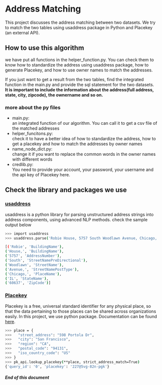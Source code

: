 # Address Matching


This project discusses the address matching between two datasets. We try to match the two tables using usaddress package in Python and Placekey (an external API).

## How to use this algorithm
we have put all functions in the helper_function.py. You can check them to know how to standardize the address using usaddress package, how to generate Placekey, and how to use owner names to match the addresses. 

If you just want to get a result from the two tables, find the integrated function in the main.py and provide the sql statement for the two datasets. **It is important to include the information about the address(full address, state, city, zipcode), the ownername and so on.**

### more about the py files 
- main.py:   
an integrated function of our algorithm. You can call it to get a csv file of the matched addresses 
- helper_funcitons.py:     
check it to have a better idea of how to standardize the address, how to get a placekey and how to match the addresses by owner names
- name_node_dict.py:    
change it if you want to replace the common words in the owner names with different words
- credlib.py:   
You need to provide your account, your password, your username and the api key of Placekey here. 



## Check the library and packages we use 
### [usaddress](https://usaddress.readthedocs.io/en/latest/) 
usaddress is a python library for parsing unstructured address strings into address components, using advanced NLP methods.
check the sample output below
```sh
>>> import usaddress
>>> usaddress.parse('Robie House, 5757 South Woodlawn Avenue, Chicago, IL 60637')

[('Robie', 'BuildingName'),
('House,', 'BuildingName'),
('5757', 'AddressNumber'),
('South', 'StreetNamePreDirectional'),
('Woodlawn', 'StreetName'),
('Avenue,', 'StreetNamePostType'),
('Chicago,', 'PlaceName'),
('IL', 'StateName'),
('60637', 'ZipCode')]
```
### [Placekey](https://www.placekey.io/) 
Placekey is a free, universal standard identifier for any physical place, so that the data pertaining to those places can be shared across organizations easily.
In this project, we use python package. Documentation can be found [here](https://pypi.org/project/placekey/). 


```sh
>>> place = {
>>>   "street_address": "598 Portola Dr",
>>>   "city": "San Francisco",
>>>   "region": "CA",
>>>   "postal_code": "94131",
>>>   "iso_country_code": "US"
>>> }
>>> pk_api.lookup_placekey(**place, strict_address_match=True)
{'query_id': '0', 'placekey': '227@5vg-82n-pgk'}
```


##### End of this document 
